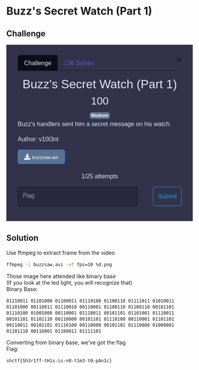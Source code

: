 # Buzz's Secret Watch (Part 1)
## Challenge
![challenge](https://github.com/TwentySick/CTF/blob/3c0ec7f12eeeffaf28d3d0c737e457861dcf0e06/2022/Space%20Heroes%20CTF/forensics/buzz's_secret_watch_part_1/images/challenge.png)
## Solution
Use ffmpeg to extract frame from the video
```bash
ffmpeg -i buzzsaw.avi -vf fps=10 %d.png
```
Those image here attended like binary base\
(If you look at the led light, you will recognize that)\
Binary Base:
```
01110011 01101000 01100011 01110100 01100110 01111011 01010011 01101000 00110011 01110010 00110001 01100110 01100110 00101101 01110100 01001000 00110001 01110011 00101101 01101001 01110011 00101101 01101110 00110000 00101101 01110100 00110001 01101101 00110011 00101101 01110100 00110000 00101101 01110000 01000001 01101110 00110001 01100011 01111101
```
Converting from binary base, we've got the flag\
Flag:
```
shctf{Sh3r1ff-tH1s-is-n0-t1m3-t0-pAn1c}
```

